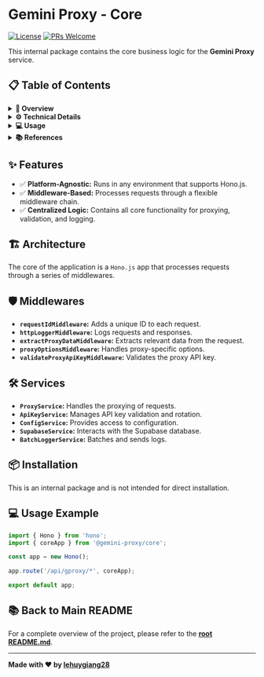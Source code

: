 # Gemini Proxy - Core

[![License](https://img.shields.io/github/license/lehuygiang28/gemini-proxy?style=flat-square)](https://github.com/lehuygiang28/gemini-proxy/blob/main/LICENSE)
[![PRs Welcome](https://img.shields.io/badge/PRs-welcome-brightgreen.svg?style=flat-square)](https://github.com/lehuygiang28/gemini-proxy/pulls)

This internal package contains the core business logic for the **Gemini Proxy** service.

## 📋 Table of Contents

<details>
<summary><strong>🚀 Overview</strong></summary>

- [Features](#-features)
- [Architecture](#️-architecture)

</details>

<details>
<summary><strong>⚙️ Technical Details</strong></summary>

- [Middlewares](#️-middlewares)
- [Services](#️-services)

</details>

<details>
<summary><strong>💻 Usage</strong></summary>

- [Installation](#-installation)
- [Usage Example](#-usage-example)

</details>

<details>
<summary><strong>📚 References</strong></summary>

- [Back to Main README](#-back-to-main-readme)

</details>

## ✨ Features

- ✅ **Platform-Agnostic:** Runs in any environment that supports Hono.js.
- ✅ **Middleware-Based:** Processes requests through a flexible middleware chain.
- ✅ **Centralized Logic:** Contains all core functionality for proxying, validation, and logging.

## 🏗️ Architecture

The core of the application is a `Hono.js` app that processes requests through a series of middlewares.

## 🛡️ Middlewares

- **`requestIdMiddleware`:** Adds a unique ID to each request.
- **`httpLoggerMiddleware`:** Logs requests and responses.
- **`extractProxyDataMiddleware`:** Extracts relevant data from the request.
- **`proxyOptionsMiddleware`:** Handles proxy-specific options.
- **`validateProxyApiKeyMiddleware`:** Validates the proxy API key.

## 🛠️ Services

- **`ProxyService`:** Handles the proxying of requests.
- **`ApiKeyService`:** Manages API key validation and rotation.
- **`ConfigService`:** Provides access to configuration.
- **`SupabaseService`:** Interacts with the Supabase database.
- **`BatchLoggerService`:** Batches and sends logs.

## 📦 Installation

This is an internal package and is not intended for direct installation.

## 💻 Usage Example

```typescript
import { Hono } from 'hono';
import { coreApp } from '@gemini-proxy/core';

const app = new Hono();

app.route('/api/gproxy/*', coreApp);

export default app;
```

## 📚 Back to Main README

For a complete overview of the project, please refer to the [**root README.md**](../../README.md).

---

**Made with ❤️ by [lehuygiang28](https://github.com/lehuygiang28)**
